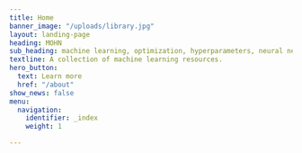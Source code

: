 ```yaml
---
title: Home
banner_image: "/uploads/library.jpg"
layout: landing-page
heading: MOHN
sub_heading: machine learning, optimization, hyperparameters, neural networks
textline: A collection of machine learning resources.
hero_button:
  text: Learn more
  href: "/about"
show_news: false
menu:
  navigation:
    identifier: _index
    weight: 1

---
```

